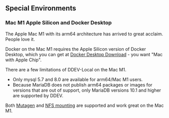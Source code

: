 ## Special Environments

### Mac M1 Apple Silicon and Docker Desktop

The Apple Mac M1 with its arm64 architecture has arrived to great acclaim. People love it.

Docker on the Mac M1 requires the Apple Silicon version of Docker Desktop, which you can get at [Docker Desktop Download](https://www.docker.com/products/docker-desktop) - you want "Mac with Apple Chip".

There are a few limitations of DDEV-Local on the Mac M1.

* Only mysql 5.7 and 8.0 are available for arm64/Mac M1 users.
* Because MariaDB does not publish arm64 packages or images for versions that are out of support, only MariaDB versions 10.1 and higher are supported by DDEV.

Both [Mutagen](performance.md#using-mutagen) and [NFS mounting](performance.md#macos-nfs-setup) are supported and work great on the Mac M1.
